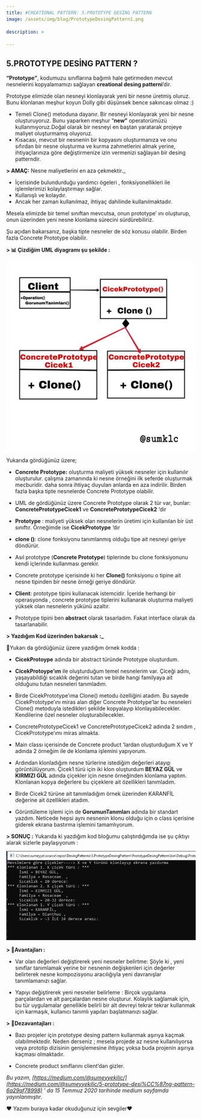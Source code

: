 ```yaml
---
title: #CREATİONAL PATTERN: 5.PROTOTYPE DESİNG PATTERN
image: /assets/img/blog/PrototypeDesingPattern1.png

description: >

---
```

## 5.PROTOTYPE DESİNG PATTERN ?

**“Prototype”**, kodumuzu sınıflarına bağımlı hale getirmeden mevcut nesnelerini kopyalamamızı sağlayan **creational desing patterni**’dir.

Prototype elimizde olan nesneyi klonlayarak yeni bir nesne üretmiş oluruz. Bunu klonlanan meşhur koyun Dolly gibi düşünsek bence sakıncası olmaz :)

-   Temeli Clone() metoduna dayanır. Bir nesneyi klonlayarak yeni bir nesne oluşturuyoruz. Bunu yaparken meşhur “**new”** operatorümüzü kullanmıyoruz.Doğal olarak bir nesneyi en baştan yaratarak projeye maliyet oluşturmamış oluyoruz.
-   Kısacası, mevcut bir nesnenin bir kopyasını oluşturmanıza ve onu sıfırdan bir nesne oluşturma ve kurma zahmetlerini almak yerine, ihtiyaçlarınıza göre değiştirmenize izin vermenizi sağlayan bir desing patterndir.

**> AMAÇ:** Nesne maliyetlerini en aza çekmektir._

-   İçerisinde bulundurduğu yardımcı ögeleri , fonksiyonellikleri ile işlemlerimizi kolaylaştırmayı sağlar.
-   Kullanışlı ve kolaydır.
-   Ancak her zaman kullanılmaz, ihtiyaç dahilinde kullanılmaktadır.

Mesela elimizde bir temel sınıftan mevcutsa, onun prototype’ ını oluşturup, onun üzerinden yeni nesne klonlama sürecini sürdürebiliriz.

Şu açıdan bakarsanız, başka tipte nesneler de söz konusu olabilir. Birden fazla Concrete Prototype olabilir.

**> 📊 Çizdiğim UML diyagramı şu şekilde :**

![prototypeDesingPattern](/assets/img/blog/PrototypeDesingPattern2.png)

Yukarıda gördüğünüz üzere;

-   **Concrete Prototype:** oluşturma maliyeti yüksek nesneler için kullanılır oluşturulur. çalışma zamanında ki nesne örneğini ilk seferde oluşturmak mecburidir. daha sonra ihtiyaç duyulan anlarda en aza indirilir. Birden fazla başka tipte nesnelerde Concrete Prototype olabilir.

-   UML de gördüğünüz üzere Concrete Prototype olarak 2 tür var, bunlar: **ConcretePrototypeCicek1** ve **ConcretePrototypeCicek2** ‘dir

-   **Prototype** : maliyeti yüksek olan nesnelerin üretimi için kullanılan bir üst sınıftır. Örneğimde ise **CicekPrototype** ‘dır

-   **clone ()**: clone fonksiyonu tanımlanmış olduğu tipe ait nesneyi geriye döndürür.

-   Asıl prototype (**Concrete Prototype**) tiplerinde bu clone fonksiyonunu kendi içlerinde kullanması gerekir.

-   Concrete prototype içerisinde ki her **Clone()** fonksiyonu o tipine ait nesne tipinden bir nesne örneği geriye döndürür.

-   **Client**: prototype tipini kullanacak istemcidir. İçeride herhangi bir operasyonda , concrete prototype tiplerini kullanarak oluşturma maliyeti yüksek olan nesnelerin yükünü azaltır.

-   Prototype tipini ben **abstract** olarak tasarladım. Fakat interface olarak da tasarlanabilir.

**> Yazdığım Kod üzerinden bakarsak :_**

<script src=”https://gist.github.com/sumeyyekilic/c3df9efce4122e2362ccc8364e351272.js"></script>

📌Yukarı da gördüğünüz üzere yazdığım örnek kodda :

-   **CicekProtoype** adında bir abstract türünde Prototype oluşturdum.

-   **CicekProtoype’ım** ile oluşturduğum temel nesnelerim var. Çiceği adını, yaşayabildiği sıcaklık değerini tutan ve birde hangi familyaya ait olduğunu tutan nesneleri tanımladım.

-   Birde CicekPrototype’ıma Clone() metodu özelliğini atadım. Bu sayede CicekPrototype’ını miras alan diğer Concrete Prototype’lar bu nesneleri Clone() metoduyla istedikleri şekilde kopyalayıp klonlayabilecekler. Kendilerine özel nesneler oluşturabilecekler.

-   ConcretePrototypeCicek1 ve ConcretePrototypeCicek2 adında 2 sındım , CicekPrototype’ımı miras almakta.

-   Main classı içerisinde de Concrete product ‘lardan oluşturduğum X ve Y adında 2 örneğim ile de klonlama işlemini yapıyorum.

-   Ardından klonladığım nesne türlerine istediğim değerleri atayıp görüntülüyorum. Çicek1 türü için iki klon oluşturdum **BEYAZ GÜL** ve **KIRMIZI GÜL** adında çiçekler için nesne örneğinden klonlama yaptım. Klonlanan kopya değerlere bu çiçeklere ait özellikleri tanımladım.

-   Birde Cicek2 türüne ait tanımladığım örnek üzerinden KARANFİL değerine ait özellikleri atadım.

-   Görüntüleme işlemi için de **GorumunTanımları** adında bir standart yazdım. Neticede hepsi aynı nesnenin klonu olduğu için o class içerisine giderek ekrana bastırma işlemini tamamlıyorum.

**> SONUÇ :** Yukarıda ki yazdığım kod bloğumu çalıştırdığımda ise şu çıktıyı alarak sizlerle paylaşıyorum :

![BUİLDERDesingPattern](/assets/img/blog/PrototypeDesingPattern3.png)

**> 📌Avantajları :**

-   Var olan değerleri değiştirerek yeni nesneler belirtme: Şöyle ki , yeni sınıflar tanımlamak yerine bir nesnenin değişkenleri için değerler belirterek nesne kompozisyonu aracılığıyla yeni davranışlar tanımlamanızı sağlar.

-   Yapıyı değiştirerek yeni nesneler belirleme : Birçok uygulama parçalardan ve alt parçalardan nesne oluşturur. Kolaylık sağlamak için, bu tür uygulamalar genellikle belirli bir alt devreyi tekrar tekrar kullanmak için karmaşık, kullanıcı tanımlı yapıları başlatmanızı sağlar.

**> 📌Dezavantajları :**

-   Bazı projeler için prototype desing pattern kullanmak aşırıya kaçmak olabilmektedir. Neden derseniz ; mesela projede az nesne kullanılıyorsa veya prototip dizisinin genişlemesine ihtiyaç yoksa buda projenin aşırıya kaçması olmaktadır.

-   Concrete product sınıflarını client’dan gizler.

_Bu yazım, [https://medium.com/@sumeyyekilic/](https://medium.com/@sumeyyekilic/5-prototype-desi%CC%87ng-pattern-6a29af78998) ' da 15 Temmuz 2020 tarihinde medium sayfamda yayınlanmıştır._

❤ Yazımı buraya kadar okuduğunuz için sevgiler❤

